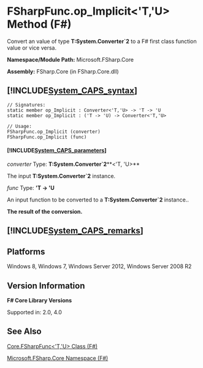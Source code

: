 # FSharpFunc.op_Implicit<'T,'U> Method (F#)

Convert an value of type **T:System.Converter&#96;2** to a F# first class function value or vice versa.

**Namespace/Module Path:** Microsoft.FSharp.Core

**Assembly:** FSharp.Core (in FSharp.Core.dll)


## [!INCLUDE[System_CAPS_syntax](//System/Token/System_CAPS_syntax_md.md)]

```
// Signatures:
static member op_Implicit : Converter<'T,'U> -> 'T -> 'U
static member op_Implicit : ('T -> 'U) -> Converter<'T,'U>

// Usage:
FSharpFunc.op_Implicit (converter)
FSharpFunc.op_Implicit (func)
```

#### [!INCLUDE[System_CAPS_parameters](//System/Token/System_CAPS_parameters_md.md)]
*converter*
Type: **T:System.Converter&#96;2****&lt;'T,                                                                                       'U&gt;**


The input **T:System.Converter&#96;2** instance.


*func*
Type: **'T -&gt; 'U**


An input function to be converted to a **T:System.Converter&#96;2** instance..



**The result of the conversion.**
## [!INCLUDE[System_CAPS_remarks](//System/Token/System_CAPS_remarks_md.md)]

## Platforms
Windows 8, Windows 7, Windows Server 2012, Windows Server 2008 R2


## Version Information
**F# Core Library Versions**

Supported in: 2.0, 4.0




## See Also
[Core.FSharpFunc&#60;'T,'U&#62; Class &#40;F&#35;&#41;](Core.FSharpFunc%3C%27T%2C%27U%3E+Class+28%F%2329%.md)

[Microsoft.FSharp.Core Namespace &#40;F&#35;&#41;](Microsoft.FSharp.Core+Namespace+28%F%2329%.md)

